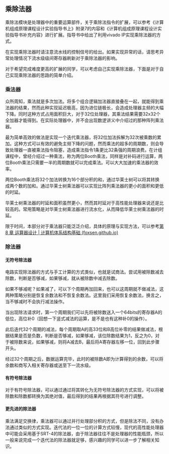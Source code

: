 ## 乘除法器

乘除法模块是处理器中的重要运算部件，关于乘除法指令的扩展，可以参考《计算机组成原理课程设计实验指导书上》附录7的内容和《计算机组成原理课程设计实验指导书补充内容》进行扩展。指导书中给出了利用vivado IP实现乘除法器的方式。

在实现乘除法器时请注意流水线的控制信号的给出。如果实现异常的话，请思考异常处理情况下流水级级间寄存器刷新对于乘除法器的影响。

对于希望完成难度更高的扩展的同学，可以考虑自己实现乘除法器，下面是对于自己实现乘除法器的思路的简单介绍。

### 乘法器

众所周知，乘法就是多次加法。将多个组合逻辑加法器直接叠在一起，就能得到乘法器的结果，然而此种实现延迟极高，因为进位链极长，会造成处理器主频的大幅下降。同时这种方式占用面积巨大，对于32位处理器，其乘法结果需要32x32个全加器才能得到。在实际处理器中，并不会出现数逻讲义中介绍过的那种阵列乘法器。

最为简单高效的做法是实现一个迭代乘法器，将32位加法拆解为32次被乘数的累加。这种方式可以有效的避免主频下降的问题，然而乘法的超多的周期数，则会导致处理器一直被乘法指令阻塞，造成乘法指令1条更比32条强的周期浪费。在计组课程中，曾经介绍过一种乘法，称为两位Booth乘法，同样是对补码进行运算，两位Booth乘法只需要一半的周期数就可以完成乘法。可以大大加速的乘法器的效率。

两位Booth乘法将32个加法转换为16个部分积的和，通过华莱士树可以将其转换成两个数的加和。通过华莱士树乘法器可以实现比阵列乘法器的更小的面积和更低的时延。

华莱士树乘法器的时延和面积虽然更小，然而其时延对于高性能处理器来说还是比较高的。常用策略是对华莱士树乘法器进行流水化，从而降低华莱士树乘法器的时延。

限于时间，本部分对于乘法器只能泛泛介绍，具体的原理与实现方法，可以参考[第 8 章 运算器设计 | 计算机体系结构基础 (foxsen.github.io)](https://foxsen.github.io/archbase/运算器设计.html#定点补码乘法器)

### 除法器

#### 无符号除法器

电路实现除法器的方式与手工计算的方式类似，也就是试商法。尝试用被除数减去除数，判断是否够减，如果够减，就从被除数中减去除数。

如果不够减呢？如果减了，可以下个周期再加回来，也可以这周期就不做减法，这两种策略分别是恢复余数法和不恢复余数法。这里我们采用恢复余数法，换言之，当不够减时不会执行减法操作。

当出现除法请求时，第一个周期我们可以先将被除数送入一个64bits的寄存器A的低位，高位补0（回想一下竖式减法的运算，是不是也有这种补0的操作）。

此后迭代32个周期的减法，每个周期取A的高33位和B高位补零的结果做减法，根据结果是否是负数，判断是否够减，如果够减，该位除数结果为1，反之为0，对于被除数来说，如果够减，则将A减去B，最后将A寄存器左移一位，回到此步骤开头。

经过32个周期之后，数据运算完毕，此时的被除数A即为计算得到的余数，可以将余数和商写入相关寄存器或送至下一流水级。

#### 有符号除法器

对于有符号除法器，可以通过通过将其转化为无符号除法器的方式实现，可以将被除数和除数都转换为其绝对值，最后得到的结果再根据其符号进行调整。

####  更先进的除法器

乘法满足交换律，乘法器可以通过并行处理部分积的方式，但是除法不同，没有办法通过类似的方式实现。迭代法的一位一位的计算方式较慢，现代的高性能处理器中可能会采用基于SRT-4的除法器，由于除法器往往不是处理器的性能瓶颈，所以一般来说完成一个迭代法的除法器就足够，感兴趣的同学可以进一步了解相关知识。